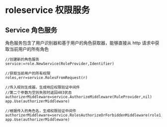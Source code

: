 # roleservice 权限服务

## Service 角色服务

角色服务包含了用户识别器和基于用户的角色获取器，能够直接从 http 请求中获取当前用户的所有角色

    //创建新的角色服务
    service:=role.NewService(RoleProvider,Identifier)

    //获取当前用户的所有权限
    roles,err=service.RolesFromRequest(r)

    //传入规则生成器，生成响应权限验证中间件
    //第二个参数为空则失败时返回403状态
    authorizerMiddleware=service.AuthorizeMiddleware(RuleProvider,nil)
    app.Use(authorizerMiddleware)

    //根据传入的角色名，生成权限验证中间件
    authorizerMiddleware=service.RolesAuthorizeOrForbiddenMiddleware(role1,role2)
    app.Use(authorizerMiddleware)
